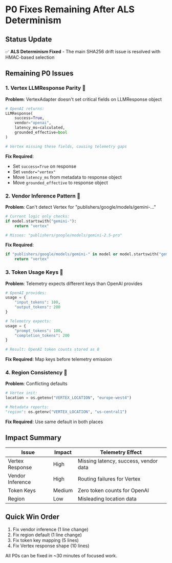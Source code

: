 # P0 Fixes Remaining After ALS Determinism

## Status Update
✅ **ALS Determinism Fixed** - The main SHA256 drift issue is resolved with HMAC-based selection

## Remaining P0 Issues

### 1. Vertex LLMResponse Parity 🔴
**Problem**: VertexAdapter doesn't set critical fields on LLMResponse object
```python
# OpenAI returns:
LLMResponse(
    success=True,
    vendor="openai", 
    latency_ms=calculated,
    grounded_effective=bool
)

# Vertex missing these fields, causing telemetry gaps
```

**Fix Required**: 
- Set `success=True` on response
- Set `vendor="vertex"`
- Move `latency_ms` from metadata to response object
- Move `grounded_effective` to response object

### 2. Vendor Inference Pattern 🔴
**Problem**: Can't detect Vertex for "publishers/google/models/gemini-..."
```python
# Current logic only checks:
if model.startswith("gemini-"):
    return "vertex"

# Misses: "publishers/google/models/gemini-2.5-pro"
```

**Fix Required**:
```python
if "publishers/google/models/gemini-" in model or model.startswith("gemini-"):
    return "vertex"
```

### 3. Token Usage Keys 🔴
**Problem**: Telemetry expects different keys than OpenAI provides
```python
# OpenAI provides:
usage = {
    "input_tokens": 100,
    "output_tokens": 200
}

# Telemetry expects:
usage = {
    "prompt_tokens": 100,
    "completion_tokens": 200
}

# Result: OpenAI token counts stored as 0
```

**Fix Required**: Map keys before telemetry emission

### 4. Region Consistency 🔴
**Problem**: Conflicting defaults
```python
# Vertex init:
location = os.getenv("VERTEX_LOCATION", "europe-west4")

# Metadata reports:
"region": os.getenv("VERTEX_LOCATION", "us-central1")
```

**Fix Required**: Use same default in both places

## Impact Summary

| Issue | Impact | Telemetry Effect |
|-------|--------|------------------|
| Vertex Response | High | Missing latency, success, vendor data |
| Vendor Inference | High | Routing failures for Vertex |
| Token Keys | Medium | Zero token counts for OpenAI |
| Region | Low | Misleading location data |

## Quick Win Order
1. Fix vendor inference (1 line change)
2. Fix region default (1 line change)  
3. Fix token key mapping (5 lines)
4. Fix Vertex response shape (10 lines)

All P0s can be fixed in ~30 minutes of focused work.